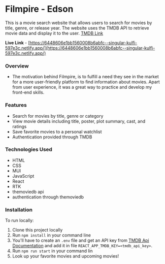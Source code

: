 # Filmpire - Edson

This is a movie search website that allows users to search for movies by title, genre, or release year. The website uses the TMDB API to retrieve movie data and display it to the user. [TMDB Link](https://www.themoviedb.org/documentation/api?language=en-US)

**Live Link** - [https://6448606e1bb1560008b6abfc--singular-kulfi-597e3c.netlify.app/](https://6448606e1bb1560008b6abfc--singular-kulfi-597e3c.netlify.app/)

### Overview
- The motivation behind Filmpire, is to fulfill a need they see in the market for a more user-friendly platform to find information about movies. Apart from user experience, it was a great way to practice and develop my front-end skills.

### Features
- Search for movies by title, genre or category
- View movie details including title, poster, plot summary, cast, and ratings
- Save favorite movies to a personal watchlist
- Authentication provided through TMDB

### Technologies Used
- HTML
- CSS
- MUI
- JavaScript
- React
- RTK
- themoviedb api
- authentication through themoviedb

### Installation
To run locally:
1. Clone this project locally
2. Run `npm install` in your command line
3. You'll have to create an `.env` file and get an API key from [TMDB Api Documentation](https://www.themoviedb.org/documentation/api?language=en-US) and add it in file `REACT_APP_TMDB_KEY=<tmdb_api_key>`.
4. Run `npm run start` in your command lin
5. Look up your favorite movies and upcoming movies!
